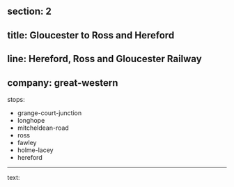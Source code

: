section: 2
----
title: Gloucester to Ross and Hereford
----
line: Hereford, Ross and Gloucester Railway
----
company: great-western
----
stops:
- grange-court-junction
- longhope
- mitcheldean-road
- ross
- fawley
- holme-lacey
- hereford
----
text:
